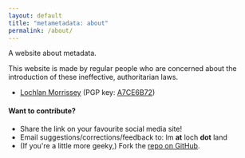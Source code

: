 ```yaml
---
layout: default
title: "metametadata: about"
permalink: /about/
---
```


A website about metadata.

This website is made by regular people who are concerned about the introduction of these
ineffective, authoritarian laws.


<a name="#who"></a>

- [Lochlan Morrissey](http://loch.land) (PGP key: [A7CE6B72](http://loch.land/key.txt))

#### Want to contribute?

- Share the link on your favourite social media site!
- Email suggestions/corrections/feedback to: lm __at__ loch __dot__ land
- (If you're a little more geeky,) Fork the [repo on GitHub](https://github.com/lochland/metametadata).
